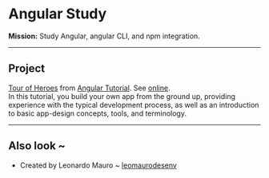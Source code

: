 # Angular Study

**Mission:** Study Angular, angular CLI, and npm integration.   
   
---
## Project

[Tour of Heroes](tour-of-heroes/) from [Angular Tutorial](https://angular.io/tutorial). See [online](https://stackblitz.com/angular/vjedeqbnagm).   
In this tutorial, you build your own app from the ground up, providing experience with the typical development process, as well as an introduction to basic app-design concepts, tools, and terminology.
   
---
## Also look ~

- Created by Leonardo Mauro ~ [leomaurodesenv](https://github.com/leomaurodesenv/)
